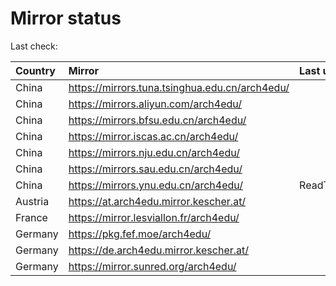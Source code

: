 <script src="./time.js"></script>
# Mirror status
Last check: <script type="text/javascript">localize(1683606040.870605);</script>

|Country|Mirror|Last update|
|:------|:-----|:----------|
|China|https://mirrors.tuna.tsinghua.edu.cn/arch4edu/|<script type="text/javascript">localize(1683570815);</script>|
|China|https://mirrors.aliyun.com/arch4edu/|<script type="text/javascript">localize(1683570815);</script>|
|China|https://mirrors.bfsu.edu.cn/arch4edu/|<script type="text/javascript">localize(1683570815);</script>|
|China|https://mirror.iscas.ac.cn/arch4edu/|<script type="text/javascript">localize(1683570815);</script>|
|China|https://mirrors.nju.edu.cn/arch4edu/|<script type="text/javascript">localize(1683527479);</script>|
|China|https://mirrors.sau.edu.cn/arch4edu/|<script type="text/javascript">localize(1673850842);</script>|
|China|https://mirrors.ynu.edu.cn/arch4edu/|ReadTimeout|
|Austria|https://at.arch4edu.mirror.kescher.at/|<script type="text/javascript">localize(1683570815);</script>|
|France|https://mirror.lesviallon.fr/arch4edu/|<script type="text/javascript">localize(1683570815);</script>|
|Germany|https://pkg.fef.moe/arch4edu/|<script type="text/javascript">localize(1683570815);</script>|
|Germany|https://de.arch4edu.mirror.kescher.at/|<script type="text/javascript">localize(1683570815);</script>|
|Germany|https://mirror.sunred.org/arch4edu/|<script type="text/javascript">localize(1683570815);</script>|

<script src="./tablefilter/tablefilter.js"></script>
<script src="./table.js"></script>